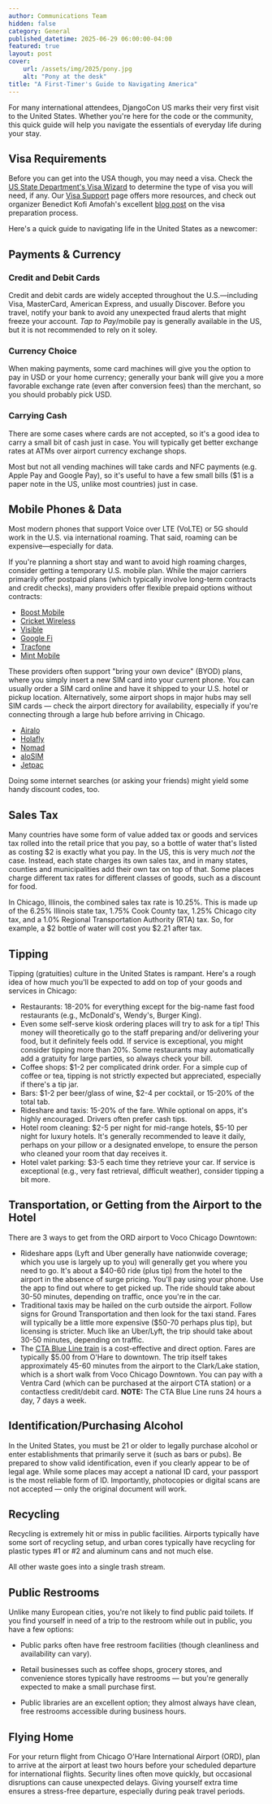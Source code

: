 ```yaml
---
author: Communications Team
hidden: false
category: General
published_datetime: 2025-06-29 06:00:00-04:00
featured: true
layout: post
cover:
    url: /assets/img/2025/pony.jpg
    alt: "Pony at the desk"
title: "A First-Timer's Guide to Navigating America"
---
```


For many international attendees, DjangoCon US marks their very first visit to the United States. Whether you're here for the code or the community, this quick guide will help you navigate the essentials of everyday life during your stay.

## Visa Requirements

Before you can get into the USA though, you may need a visa. Check the [US State Department's Visa Wizard](https://travel.state.gov/content/travel/en/us-visas/visa-information-resources/wizard.html) to determine the type of visa you will need, if any. Our [Visa Support](/visas/) page offers more resources, and check out organizer Benedict Kofi Amofah's excellent [blog post](https://iamdreamo.medium.com/a-first-timers-guide-to-attending-tech-conferences-in-the-usa-visa-prep-and-beyond-e2e121db15df) on the visa preparation process.

Here's a quick guide to navigating life in the United States as a newcomer:

## Payments & Currency

### Credit and Debit Cards

Credit and debit cards are widely accepted throughout the U.S.—including Visa, MasterCard, American Express, and usually Discover. Before you travel, notify your bank to avoid any unexpected fraud alerts that might freeze your account. *Tap to Pay*/mobile pay is generally available in the US, but it is not recommended to rely on it soley.

### Currency Choice 

When making payments, some card machines will give you the option to pay in USD or your home currency; generally your bank will give you a more favorable exchange rate (even after conversion fees) than the merchant, so you should probably pick USD. 

### Carrying Cash

There are some cases where cards are not accepted, so it's a good idea to carry a small bit of cash just in case. You will typically get better exchange rates at ATMs over airport currency exchange shops.


Most but not all vending machines will take cards and NFC payments (e.g. Apple Pay and Google Pay), so it's useful to have a few small bills ($1 is a paper note in the US, unlike most countries) just in case.

## Mobile Phones & Data

Most modern phones that support Voice over LTE (VoLTE) or 5G should work in the U.S. via international roaming. That said, roaming can be expensive—especially for data.

If you're planning a short stay and want to avoid high roaming charges, consider getting a temporary U.S. mobile plan. While the major carriers primarily offer postpaid plans (which typically involve long-term contracts and credit checks), many providers offer flexible prepaid options without contracts:

- [Boost Mobile](https://www.boostmobile.com/)
- [Cricket Wireless](https://www.cricketwireless.com/)
- [Visible](https://www.visible.com/)
- [Google Fi](https://fi.google.com/)
- [Tracfone](https://www.tracfone.com/)
- [Mint Mobile](https://www.mintmobile.com/)

These providers often support "bring your own device" (BYOD) plans, where you simply insert a new SIM card into your current phone. You can usually order a SIM card online and have it shipped to your U.S. hotel or pickup location. Alternatively, some airport shops in major hubs may sell SIM cards — check the airport directory for availability, especially if you're connecting through a large hub before arriving in Chicago.

- [Airalo](https://www.airalo.com/)
- [Holafly](https://www.holafly.com/)
- [Nomad](https://www.getnomad.app/)
- [aloSIM](https://www.alosim.com/)
- [Jetpac](https://www.jetpacglobal.com/)

Doing some internet searches (or asking your friends) might yield some handy discount codes, too.

## Sales Tax

Many countries have some form of value added tax or goods and services tax rolled into the retail price that you pay, so a bottle of water that's listed as costing $2 is exactly what you  pay. In the US, this is very much _not_ the case. Instead, each state charges its own sales tax, and in many states, counties and municipalities add their own tax on top of that. Some places charge different tax rates for different classes of goods, such as a discount for food.

In Chicago, Illinois, the combined sales tax rate is 10.25%. This is made up of the 6.25% Illinois state tax, 1.75% Cook County tax, 1.25% Chicago city tax, and a 1.0% Regional Transportation Authority (RTA) tax. So, for example, a $2 bottle of water will cost you $2.21 after tax.


## Tipping

Tipping (gratuities) culture in the United States is rampant. Here's a rough idea of how much you'll be expected to add on top of your goods and services in Chicago:

- Restaurants: 18-20% for everything except for the big-name fast food restaurants (e.g., McDonald's, Wendy's, Burger King). 
- Even some self-serve kiosk ordering places will try to ask for a tip! This money will theoretically go to the staff preparing and/or delivering your food, but it definitely feels odd. If service is exceptional, you might consider tipping more than 20%. Some restaurants may automatically add a gratuity for large parties, so always check your bill.
- Coffee shops: $1-2 per complicated drink order. For a simple cup of coffee or tea, tipping is not strictly expected but appreciated, especially if there's a tip jar.
- Bars: $1-2 per beer/glass of wine, $2-4 per cocktail, or 15-20% of the total tab.
- Rideshare and taxis: 15-20% of the fare. While optional on apps, it's highly encouraged. Drivers often prefer cash tips.
- Hotel room cleaning: $2-5 per night for mid-range hotels, $5-10 per night for luxury hotels. It's generally recommended to leave it daily, perhaps on your pillow or a designated envelope, to ensure the person who cleaned your room that day receives it.
- Hotel valet parking: $3-5 each time they retrieve your car. If service is exceptional (e.g., very fast retrieval, difficult weather), consider tipping a bit more.

## Transportation, or Getting from the Airport to the Hotel

There are 3 ways to get from the ORD airport to Voco Chicago Downtown:

- Rideshare apps (Lyft and Uber generally have nationwide coverage; which you use is largely up to you) will generally get you where you need to go. It's about a $40-60 ride (plus tip) from the hotel to the airport in the absence of surge pricing. You'll pay using your phone. Use the app to find out where to get picked up. The ride should take about 30-50 minutes, depending on traffic, once you're in the car.
- Traditional taxis may be hailed on the curb outside the airport. Follow signs for Ground Transportation and then look for the taxi stand. Fares will typically be a little more expensive ($50-70 perhaps plus tip), but licensing is stricter. Much like an Uber/Lyft, the trip should take about 30-50 minutes, depending on traffic.
- The [CTA Blue Line train](https://www.transitchicago.com/blueline/) is a cost-effective and direct option. Fares are typically $5.00 from O'Hare to downtown. The trip itself takes approximately 45-60 minutes from the airport to the Clark/Lake station, which is a short walk from Voco Chicago Downtown. You can pay with a Ventra Card (which can be purchased at the airport CTA station) or a contactless credit/debit card. **NOTE:** The CTA Blue Line runs 24 hours a day, 7 days a week.

## Identification/Purchasing Alcohol

In the United States, you must be 21 or older to legally purchase alcohol or enter establishments that primarily serve it (such as bars or pubs). Be prepared to show valid identification, even if you clearly appear to be of legal age. While some places may accept a national ID card, your passport is the most reliable form of ID. Importantly, photocopies or digital scans are not accepted — only the original document will work.


## Recycling

Recycling is extremely hit or miss in public facilities. Airports typically have some sort of recycling setup, and urban cores typically have recycling for plastic types #1 or #2 and aluminum cans and not much else.

All other waste goes into a single trash stream.

## Public Restrooms

Unlike many European cities, you're not likely to find public paid toilets. If you find yourself in need of a trip to the restroom while out in public, you have a few options:

- Public parks often have free restroom facilities (though cleanliness and availability can vary).

- Retail businesses such as coffee shops, grocery stores, and convenience stores typically have restrooms — but you're generally expected to make a small purchase first.

- Public libraries are an excellent option; they almost always have clean, free restrooms accessible during business hours.

## Flying Home

For your return flight from Chicago O'Hare International Airport (ORD), plan to arrive at the airport at least two hours before your scheduled departure for international flights. Security lines often move quickly, but occasional disruptions can cause unexpected delays. Giving yourself extra time ensures a stress-free departure, especially during peak travel periods.
